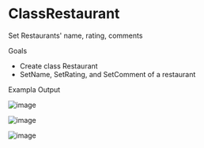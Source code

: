 # ClassRestaurant
Set Restaurants' name, rating, comments


Goals
- Create class Restaurant
- SetName, SetRating, and SetComment of a restaurant


Exampla Output

![image](https://user-images.githubusercontent.com/97081479/166622975-4f778c29-74ce-470b-9c00-a550007850d7.png)

![image](https://user-images.githubusercontent.com/97081479/166622886-03d1ee4f-3be0-42ee-a293-b77e65fd2260.png)

![image](https://user-images.githubusercontent.com/97081479/166622908-df52d1f6-8384-4171-b589-e50379973450.png)

